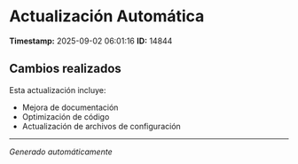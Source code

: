 # Actualización Automática

**Timestamp:** 2025-09-02 06:01:16
**ID:** 14844

## Cambios realizados

Esta actualización incluye:
- Mejora de documentación
- Optimización de código
- Actualización de archivos de configuración

---
*Generado automáticamente*
